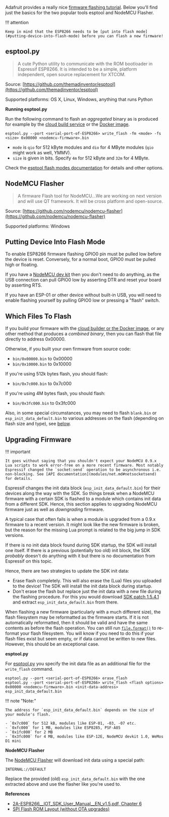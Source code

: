 Adafruit provides a really nice [firmware flashing tutorial](https://learn.adafruit.com/building-and-running-micropython-on-the-esp8266/flash-firmware). Below you'll find just the basics for the two popular tools esptool and NodeMCU Flasher.

!!! attention

    Keep in mind that the ESP8266 needs to be [put into flash mode](#putting-device-into-flash-mode) before you can flash a new firmware!

## esptool.py
> A cute Python utility to communicate with the ROM bootloader in Espressif ESP8266. It is intended to be a simple, platform independent, open source replacement for XTCOM.

Source: [https://github.com/themadinventor/esptool](https://github.com/themadinventor/esptool)

Supported platforms: OS X, Linux, Windows, anything that runs Python

**Running esptool.py**

Run the following command to flash an *aggregated* binary as is produced for example by the [cloud build service](build.md#cloud-build-service) or the [Docker image](build.md#docker-image).

`esptool.py --port <serial-port-of-ESP8266> write_flash -fm <mode> -fs <size> 0x00000 <nodemcu-firmware>.bin`

- `mode` is `qio` for 512&nbsp;kByte modules and `dio` for 4&nbsp;MByte modules (`qio` might work as well, YMMV).
- `size` is given in bits. Specify `4m` for 512&nbsp;kByte and `32m` for 4&nbsp;MByte.

Check the [esptool flash modes documentation](https://github.com/themadinventor/esptool#flash-modes) for details and other options.

## NodeMCU Flasher
> A firmware Flash tool for NodeMCU...We are working on next version and will use QT framework. It will be cross platform and open-source.

Source: [https://github.com/nodemcu/nodemcu-flasher](https://github.com/nodemcu/nodemcu-flasher)

Supported platforms: Windows

## Putting Device Into Flash Mode

To enable ESP8266 firmware flashing GPIO0 pin must be pulled low before the device is reset. Conversely, for a normal boot, GPIO0 must be pulled high or floating.

If you have a [NodeMCU dev kit](https://github.com/nodemcu/nodemcu-devkit-v1.0) then you don't need to do anything, as the USB connection can pull GPIO0 low by asserting DTR and reset your board by asserting RTS.

If you have an ESP-01 or other device without built-in USB, you will need to enable flashing yourself by pulling GPIO0 low or pressing a "flash" switch.

## Which Files To Flash

If you build your firmware with the [cloud builder or the Docker image](build.md), or any other method that produces a *combined binary*, then you can flash that file directly to address 0x00000.

Otherwise, if you built your own firmware from source code:

- `bin/0x00000.bin` to 0x00000
- `bin/0x10000.bin` to 0x10000

If you're using 512k bytes flash, you should flash:

- `bin/0x7c000.bin` to 0x7c000

If you're using 4M bytes flash, you should flash:

- `bin/0x3fc000.bin` to 0x3fc000

Also, in some special circumstances, you may need to flash `blank.bin` or `esp_init_data_default.bin` to various addresses on the flash (depending on flash size and type), see [below](#upgrading-from-sdk-09x-firmware).

## Upgrading Firmware

!!! important

    It goes without saying that you shouldn't expect your NodeMCU 0.9.x Lua scripts to work error-free on a more recent firmware. Most notably Espressif changed the `socket:send` operation to be asynchronous i.e. non-blocking. See [API documentation](modules/net.md#netsocketsend) for details.

Espressif changes the init data block (`esp_init_data_default.bin`) for their devices along the way with the SDK. So things break when a NodeMCU firmware with a certain SDK is flashed to a module which contains init data from a different SDK. Hence, this section applies to upgrading NodeMCU firmware just as well as *downgrading* firmware.

A typical case that often fails is when a module is upgraded from a 0.9.x firmware to a recent version. It might look like the new firmware is broken, but the reason for the missing Lua prompt is related to the big jump in SDK versions.

If there is no init data block found during SDK startup, the SDK will install one itself. If there is a previous (potentially too old) init block, the SDK *probably* doesn't do anything with it but there is no documentation from Espressif on this topic.

Hence, there are two strategies to update the SDK init data:

- Erase flash completely. This will also erase the (Lua) files you uploaded to the device! The SDK will install the init data block during startup.
- Don't erase the flash but replace just the init data with a new file during the flashing procedure. For this you would download [SDK patch 1.5.4.1](http://bbs.espressif.com/download/file.php?id=1572) and extract `esp_init_data_default.bin` from there.

When flashing a new firmware (particularly with a much different size), the flash filesystem may be reformatted as the firmware starts. If it is not automatically reformatted, then it should be valid and have the same contents as before the flash operation. You can still run [`file.format()`](modules/file.md#fileformat) to re-format your flash filesystem. You will know if you need to do this if your flash files exist but seem empty, or if data cannot be written to new files. However, this should be an exceptional case.

**esptool.py**

For [esptool.py](https://github.com/themadinventor/esptool) you specify the init data file as an additional file for the `write_flash` command.

```
esptool.py --port <serial-port-of-ESP8266> erase_flash
esptool.py --port <serial-port-of-ESP8266> write_flash <flash options> 0x00000 <nodemcu-firmware>.bin <init-data-address> esp_init_data_default.bin
```

!!! note "Note:"

    The address for `esp_init_data_default.bin` depends on the size of your module's flash. 
    
    - `0x7c000` for 512 kB, modules like ESP-01, -03, -07 etc.
    - `0xfc000` for 1 MB, modules like ESP8285, PSF-A85
    - `0x1fc000` for 2 MB
    - `0x3fc000` for 4 MB, modules like ESP-12E, NodeMCU devkit 1.0, WeMos D1 mini

**NodeMCU Flasher**

The [NodeMCU Flasher](https://github.com/nodemcu/nodemcu-flasher) will download init data using a special path:
```
INTERNAL://DEFAULT
```

Replace the provided (old) `esp_init_data_default.bin` with the one extracted above and use the flasher like you're used to.

**References**

* [2A-ESP8266__IOT_SDK_User_Manual__EN_v1.5.pdf, Chapter 6](http://bbs.espressif.com/viewtopic.php?f=51&t=1024)
* [SPI Flash ROM Layout (without OTA upgrades)](https://github.com/esp8266/esp8266-wiki/wiki/Memory-Map#spi-flash-rom-layout-without-ota-upgrades)
